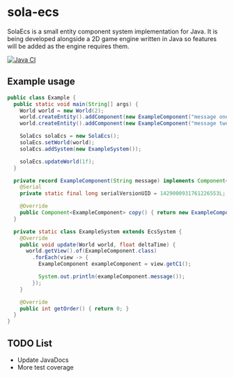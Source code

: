 # sola-ecs
SolaEcs is a small entity component system implementation for Java.
It is being developed alongside a 2D game engine written in Java so features will be added as the engine requires them.

[![Java CI](https://github.com/iamdudeman/sola-ecs/actions/workflows/gradle.yml/badge.svg)](https://github.com/iamdudeman/sola-ecs/actions/workflows/gradle.yml)

## Example usage
```java
public class Example {
  public static void main(String[] args) {
    World world = new World(2);
    world.createEntity().addComponent(new ExampleComponent("message one"));
    world.createEntity().addComponent(new ExampleComponent("message two"));

    SolaEcs solaEcs = new SolaEcs();
    solaEcs.setWorld(world);
    solaEcs.addSystem(new ExampleSystem());

    solaEcs.updateWorld(1f);
  }

  private record ExampleComponent(String message) implements Component<ExampleComponent> {
    @Serial
    private static final long serialVersionUID = 1429000931761226553L;

    @Override
    public Component<ExampleComponent> copy() { return new ExampleComponent(message); }
  }

  private static class ExampleSystem extends EcsSystem {
    @Override
    public void update(World world, float deltaTime) {
      world.getView().of(ExampleComponent.class)
        .forEach(view -> {
          ExampleComponent exampleComponent = view.getC1();

          System.out.println(exampleComponent.message());
        });
    }

    @Override
    public int getOrder() { return 0; }
  }
}
```

## TODO List
* Update JavaDocs
* More test coverage
